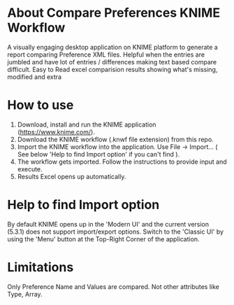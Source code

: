 # About Compare Preferences KNIME Workflow
A visually engaging desktop application on KNIME platform to generate a report comparing Preference XML files.
Helpful when the entries are jumbled and have lot of entries / differences making text based compare difficult.
Easy to Read excel comparision results showing what's missing, modified and extra

# How to use
1. Download, install and run the KNIME application (https://www.knime.com/).
2. Download the KNIME workflow (.knwf file extension) from this repo.
3. Import the KNIME workflow into the application. Use File -> Import... ( See below 'Help to find Import option' if you can't find ).
4. The workflow gets imported. Follow the instructions to provide input and execute.
5. Results Excel opens up automatically.

# Help to find Import option
By default KNIME opens up in the 'Modern UI' and the current version (5.3.1) does not support import/export options.
Switch to the 'Classic UI' by using the 'Menu' button at the Top-Right Corner of the application.

# Limitations
Only Preference Name and Values are compared. Not other attributes like Type, Array.
